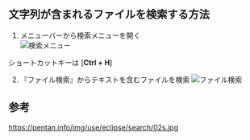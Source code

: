 ## 文字列が含まれるファイルを検索する方法
1. メニューバーから検索メニューを開く  
![検索メニュー](https://pentan.info/img/use/eclipse/search/01s.jpg)

ショートカットキーは [**Ctrl + H**]

2. 『ファイル検索』からテキストを含むファイルを検索
![ファイル検索](https://pentan.info/img/use/eclipse/search/02s.jpg)

## 参考
https://pentan.info/img/use/eclipse/search/02s.jpg
